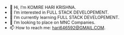 - 👋 Hi, I’m KOMIRE HARI KRISHNA.
- 👀 I’m interested in FULL STACK DEVELOPEMENT.
- 🌱 I’m currently learning FULL STACK DEVELOPEMENT.
- 💞️ I’m looking to place on MNC Companies.
- 📫 How to reach me: hari646592@GMAIL.COM.

<!---
khari759/khari759 is a ✨ special ✨ repository because its `README.md` (this file) appears on your GitHub profile.
You can click the Preview link to take a look at your changes.
--->
